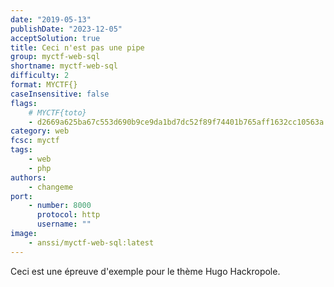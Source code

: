 ```yaml
---
date: "2019-05-13"
publishDate: "2023-12-05"
acceptSolution: true
title: Ceci n'est pas une pipe
group: myctf-web-sql
shortname: myctf-web-sql
difficulty: 2
format: MYCTF{}
caseInsensitive: false
flags:
    # MYCTF{toto}
    - d2669a625ba67c553d690b9ce9da1bd7dc52f89f74401b765aff1632cc10563a
category: web
fcsc: myctf
tags:
    - web
    - php
authors:
    - changeme
port:
    - number: 8000
      protocol: http
      username: ""
image:
    - anssi/myctf-web-sql:latest
---
```


Ceci est une épreuve d'exemple pour le thème Hugo Hackropole.
